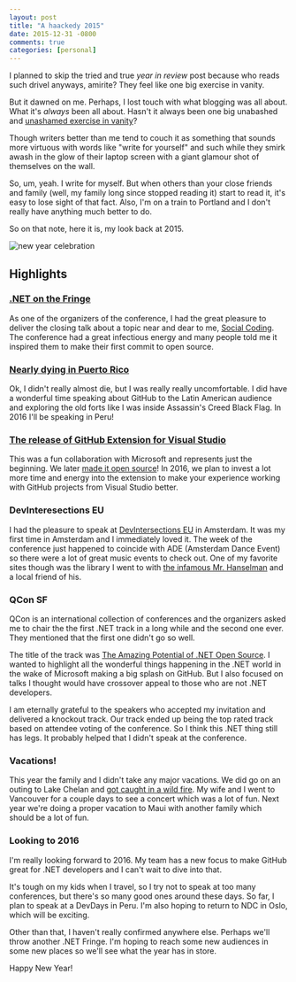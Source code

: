```yaml
---
layout: post
title: "A haackedy 2015"
date: 2015-12-31 -0800
comments: true
categories: [personal]
---
```


I planned to skip the tried and true _year in review_ post because who reads such drivel anyways, amirite? They feel like one big exercise in vanity.

But it dawned on me. Perhaps, I lost touch with what blogging was all about. What it's _always_ been all about. Hasn't it always been one big unabashed and [unashamed exercise in vanity][vanity]?

Though writers better than me tend to couch it as something that sounds more virtuous with words like "write for yourself" and such while they smirk awash in the glow of their laptop screen with a giant glamour shot of themselves on the wall.

So, um, yeah. I write for myself. But when others than your close friends and family (well, my family long since stopped reading it) start to read it, it's easy to lose sight of that fact. Also, I'm on a train to Portland and I don't really have anything much better to do.

So on that note, here it is, my look back at 2015.

![new year celebration](https://cloud.githubusercontent.com/assets/19977/12068316/2e14d6a4-afbf-11e5-8280-3cb68d581f69.png)

## Highlights

### [.NET on the Fringe][fringe]

As one of the organizers of the conference, I had the great pleasure to deliver the closing talk about a topic near and dear to me, [Social Coding](http://communitycasts.co/screencast/Ph_s38uAVXM). The conference had a great infectious energy and many people told me it inspired them to make their first commit to open source.

### [Nearly dying in Puerto Rico][puerto-rico]

Ok, I didn't really almost die, but I was really really uncomfortable. I did have a wonderful time speaking about GitHub to the Latin American audience and exploring the old forts like I was inside Assassin's Creed Black Flag. In 2016 I'll be speaking in Peru!

### [The release of GitHub Extension for Visual Studio][ghvs]

This was a fun collaboration with Microsoft and represents just the beginning. We later [made it open source](http://haacked.com/archive/2015/07/20/ghfvs-oss/)! In 2016, we plan to invest a lot more time and energy into the extension to make your experience working with GitHub projects from Visual Studio better.

### DevInteresections EU

I had the pleasure to speak at [DevIntersections EU][deveu] in Amsterdam. It was my first time in Amsterdam and I immediately loved it. The week of the conference just happened to coincide with ADE (Amsterdam Dance Event) so there were a lot of great music events to check out. One of my favorite sites though was the library I went to with [the infamous Mr. Hanselman][hanselman] and a local friend of his.

### QCon SF

QCon is an international collection of conferences and the organizers asked me to chair the the first .NET track in a long while and the second one ever. They mentioned that the first one didn't go so well.

The title of the track was [The Amazing Potential of .NET Open Source][potential]. I wanted to highlight all the wonderful things happening in the .NET world in the wake of Microsoft making a big splash on GitHub. But I also focused on talks I thought would have crossover appeal to those who are not .NET developers.

I am eternally grateful to the speakers who accepted my invitation and delivered a knockout track. Our track ended up being the top rated track based on attendee voting of the conference. So I think this .NET thing still has legs. It probably helped that I didn't speak at the conference.

### Vacations!

This year the family and I didn't take any major vacations. We did go on an outing to Lake Chelan and [got caught in a wild fire](https://www.instagram.com/p/6YZ35ZNLyl/?taken-by=haacked). My wife and I went to Vancouver for a couple days to see a concert which was a lot of fun. Next year we're doing a proper vacation to Maui with another family which should be a lot of fun.

### Looking to 2016

I'm really looking forward to 2016. My team has a new focus to make GitHub great for .NET developers and I can't wait to dive into that.

It's tough on my kids when I travel, so I try not to speak at too many conferences, but there's so many good ones around these days. So far, I plan to speak at a DevDays in Peru. I'm also hoping to return to NDC in Oslo, which
will be exciting.

Other than that, I haven't really confirmed anywhere else. Perhaps we'll throw another .NET Fringe. I'm hoping to reach some new audiences in some new places so we'll see what the year has in store.

Happy New Year!

[vanity]: http://haacked.com/archive/2004/10/08/bloggingispurevanity.aspx/
[fringe]: http://haacked.com/archive/2015/03/10/dotnetfringe/
[puerto-rico]: http://haacked.com/archive/2015/05/14/puerto-rico/
[ghvs]: http://haacked.com/archive/2015/04/30/github-in-your-visual-studio/
[deveu]: http://devintersectioneurope.com/
[hanselman]: https://hanselman.com
[potential]: https://qconsf.com/sf2015/track/amazing-potential-net-open-source
